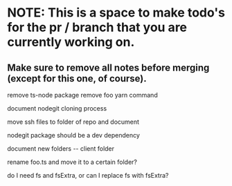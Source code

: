 # NOTE: This is a space to make todo's for the pr / branch that you are currently working on. 
Make sure to remove all notes before merging (except for this one, of course).
----------------------------------------------------------------------------------------------------
remove ts-node package
remove foo yarn command

document nodegit cloning process

move ssh files to folder of repo and document

nodegit package should be a dev dependency


document new folders -- client folder

rename foo.ts and move it to a certain folder?

do I need fs and fsExtra, or can I replace fs with fsExtra?
